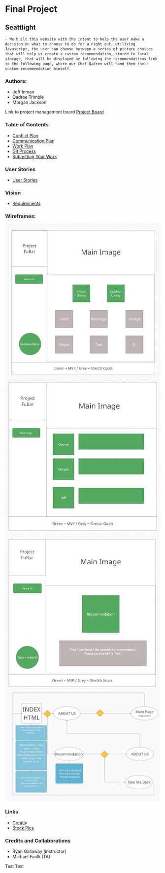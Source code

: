 # Final Project

## Seattlight
    - We built this website with the intent to help the user make a decision on what to choose to do for a night out. Utilizing Javascript, the user can choose between a series of picture choices that will help us create a custom recommendation, stored to local storage, that will be displayed by following the recommendations link to the following page, where our Chef Qadree will hand them their custom recommendation himself.


### Authors:
* Jeff Inman
* Qadree Trimble
* Morgan Jackson

Link to project management board 
[Project Board](https://github.com/users/jinman36/projects/1)

### Table of Contents
* [Conflict Plan](notes/Project:-Prep-1.md)
* [Communication Plan](notes/Project:-Prep-1.md)
* [Work Plan](notes/Project:-Prep-1.md)
* [Git Process](notes/Project:-Prep-1.md)
* [Submitting Your Work](notes/Project:-Prep-1.md)

### User Stories
* [User Stories](notes/userStories.md)

### Vision
* [Requirements](requirements.md)

### Wireframes:
![Index](img/Index.JPG)
![About Me](img/about-me.JPG)
![Recommendation](img/Recommendation.JPG)
![Domain Model](img/domain-model.jpg)

### Links 
* [Creatly](http://creately.com/)
* [Stock Pics](https://www.pexels.com/)

### Credits and Collaborations
* Ryan Gallaway (instructor)
* Michael Faulk (TA)

Test Test
